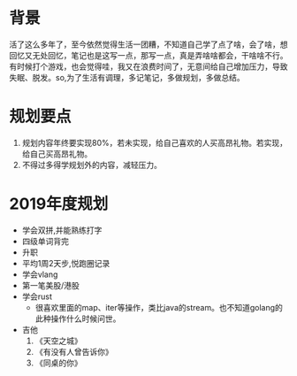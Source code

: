 背景
====

活了这么多年了，至今依然觉得生活一团糟，不知道自己学了点了啥，会了啥，想回忆又无处回忆，笔记也是这写一点，那写一点，真是弄啥啥都会，干啥啥不行。有时候打个游戏，也会觉得哇，我又在浪费时间了，无意间给自己增加压力，导致失眠、脱发。so,为了生活有调理，多记笔记，多做规划，多做总结。

规划要点
========

1.  规划内容年终要实现80%，若未实现，给自己喜欢的人买高昂礼物。若实现，给自己买高昂礼物。
2.  不得过多得学规划外的内容，减轻压力。

2019年度规划
============

-   学会双拼,并能熟练打字
-   四级单词背完
-   升职
-   平均1周2天步,悦跑圈记录
-   学会vlang
-   第一笔美股/港股
-   学会rust
    -   很喜欢里面的map、iter等操作，类比java的stream。也不知道golang的此种操作什么时候问世。
-   吉他
    1.  《天空之城》
    2.  《有没有人曾告诉你》
    3.  《同桌的你》
